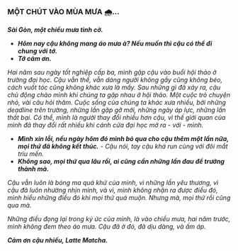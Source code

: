 ### MỘT CHÚT VÀO MÙA MƯA 🌧...

**_Sài Gòn, một chiều mưa tình cờ._**

- **_Hôm nay cậu không mang áo mưa à? Nếu muốn thì cậu có thể đi chung với tớ._**
- **_Tớ cảm ơn._**

_Hai năm sau ngày tốt nghiệp cấp ba, mình gặp cậu vào buổi hội thảo ở trường đại học. Cậu vẫn thế, vẫn dáng người không gầy cũng không béo, cách vuốt tóc cũng không khác xưa là mấy. Sau những gì đã xảy ra, cậu chủ động chào mình khi chúng ta gặp nhau ở hội thảo. Một cuộc trò chuyện nhỏ, vài câu hỏi thăm. Cuộc sống của chúng ta khác xưa nhiều, bởi những deadline trên trường, những lần gặp gỡ mới, những ngày áp lực, những lần thất bại. Có thể, mình là người thay đổi nhiều hơn cậu, vì thế giới quan của mình đã thay đổi rất nhiều khi cánh cửa đại học mở ra - với - mình._

- **_Mình xin lỗi, nếu ngày hôm đó mình bỏ qua cho cậu thêm một lần nữa, mọi thứ đã không kết thúc._** - _Cậu nói, tay cậu khá run cùng với đôi mắt trìu mến._
- **_Không sao, mọi thứ qua lâu rồi, ai cũng cần những lần đau để trưởng thành mà._**

_Cậu vẫn luôn là bóng ma quá khứ của mình, vì những lần yêu thương, vì cậu đã luôn nhường nhịn mình, và vì, mình không nhận ra được điều đó, mình hiểu những điều đó khi mọi thứ quá muộn. Nhưng mà, mọi thứ rồi cũng qua mà._

_Những điều đọng lại trong ký ức của mình, là vào chiều mưa, hai năm trước, mình không đem theo áo mưa. Cậu đã ở đó, đã dịu dàng, và ấm áp._

**_Cảm ơn cậu nhiều, Latte Matcha._**
